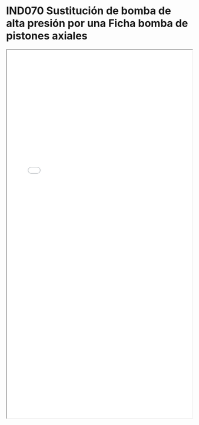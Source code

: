 
# IND070  Sustitución de bomba de alta presión por una Ficha bomba de pistones axiales

<iframe src="../IND070  Sustitución de bomba de alta presión por una Ficha bomba de pistones axiales.pdf" width="100%" height="1000px"></iframe>

